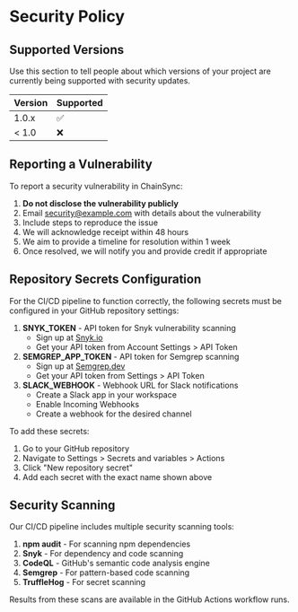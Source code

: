 # Security Policy

## Supported Versions

Use this section to tell people about which versions of your project are currently being supported with security updates.

| Version | Supported          |
| ------- | ------------------ |
| 1.0.x   | :white_check_mark: |
| < 1.0   | :x:                |

## Reporting a Vulnerability

To report a security vulnerability in ChainSync:

1. **Do not disclose the vulnerability publicly**
2. Email security@example.com with details about the vulnerability
3. Include steps to reproduce the issue
4. We will acknowledge receipt within 48 hours
5. We aim to provide a timeline for resolution within 1 week
6. Once resolved, we will notify you and provide credit if appropriate

## Repository Secrets Configuration

For the CI/CD pipeline to function correctly, the following secrets must be configured in your GitHub repository settings:

1. **SNYK_TOKEN** - API token for Snyk vulnerability scanning
   - Sign up at [Snyk.io](https://snyk.io/)
   - Get your API token from Account Settings > API Token
2. **SEMGREP_APP_TOKEN** - API token for Semgrep scanning
   - Sign up at [Semgrep.dev](https://semgrep.dev/)
   - Get your API token from Settings > API Token
3. **SLACK_WEBHOOK** - Webhook URL for Slack notifications
   - Create a Slack app in your workspace
   - Enable Incoming Webhooks
   - Create a webhook for the desired channel

To add these secrets:

1. Go to your GitHub repository
2. Navigate to Settings > Secrets and variables > Actions
3. Click "New repository secret"
4. Add each secret with the exact name shown above

## Security Scanning

Our CI/CD pipeline includes multiple security scanning tools:

1. **npm audit** - For scanning npm dependencies
2. **Snyk** - For dependency and code scanning
3. **CodeQL** - GitHub's semantic code analysis engine
4. **Semgrep** - For pattern-based code scanning
5. **TruffleHog** - For secret scanning

Results from these scans are available in the GitHub Actions workflow runs.
